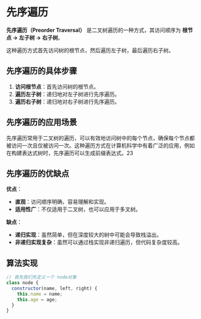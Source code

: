 # 先序遍历

‌**先序遍历（Preorder Traversal）**‌ 是二叉树遍历的一种方式，其访问顺序为 ‌**根节点 -> 左子树 -> 右子树**‌。

这种遍历方式首先访问树的根节点，然后遍历左子树，最后遍历右子树。‌

## 先序遍历的具体步骤

1. ‌**访问根节点**‌：首先访问树的根节点。
2. ‌**遍历左子树**‌：递归地对左子树进行先序遍历。
3. ‌**遍历右子树**‌：递归地对右子树进行先序遍历。

## 先序遍历的应用场景

先序遍历常用于二叉树的遍历，可以有效地访问树中的每个节点，确保每个节点都被访问一次且仅被访问一次。这种遍历方式在计算机科学中有着广泛的应用，例如在构建表达式树时，先序遍历可以生成前缀表达式。‌23

## 先序遍历的优缺点

‌**优点**‌：

- ‌**直观**‌：访问顺序明确，容易理解和实现。
- ‌**适用性广**‌：不仅适用于二叉树，也可以应用于多叉树。

‌**缺点**‌：

- ‌**递归实现**‌：虽然简单，但在深度较大的树中可能会导致栈溢出。
- ‌**非递归实现复杂**‌：虽然可以通过栈实现非递归遍历，但代码复杂度较高。

## 算法实现

``` js
// 首先我们先定义一个 node对象
class node {
  constructor(name, left, right) {
    this.name = name;
    this.age = age;
  }
}
```
